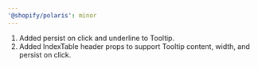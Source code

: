 ```yaml
---
'@shopify/polaris': minor
---
```


1. Added persist on click and underline to Tooltip.
2. Added IndexTable header props to support Tooltip content, width, and persist on click.
